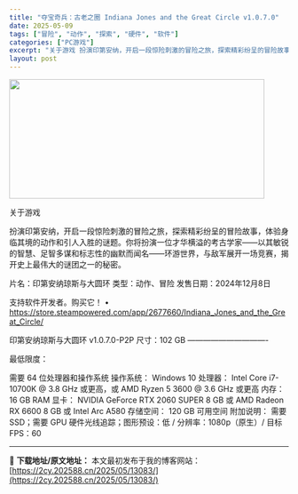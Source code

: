 ```yaml
---
title: "夺宝奇兵：古老之圈 Indiana Jones and the Great Circle v1.0.7.0"
date: 2025-05-09
tags: ["冒险", "动作", "探索", "硬件", "软件"]
categories: ["PC游戏"]
excerpt: "关于游戏 扮演印第安纳，开启一段惊险刺激的冒险之旅，探索精彩纷呈的冒险故事，体验身临其境的动作和引人入胜的谜题。你将扮演一位才华横溢的考古学家——以其敏锐的智慧、足智多谋和标志性的幽默而闻名——环游世界，与敌军展开一场竞赛，揭开史上最伟大的谜团之一的秘密。 片名：印第安纳琼斯与大圆环 类型：动作、冒&hellip;"
layout: post
---
```


<img class="aligncenter size-full wp-image-13068" src="https://2cy.202588.cn/wp-content/uploads/2025/05/2025050904564178.webp" alt="" width="460" height="215" />

关于游戏

扮演印第安纳，开启一段惊险刺激的冒险之旅，探索精彩纷呈的冒险故事，体验身临其境的动作和引人入胜的谜题。你将扮演一位才华横溢的考古学家——以其敏锐的智慧、足智多谋和标志性的幽默而闻名——环游世界，与敌军展开一场竞赛，揭开史上最伟大的谜团之一的秘密。

片名：印第安纳琼斯与大圆环
类型：动作、冒险
发售日期：2024年12月8日

支持软件开发者。购买它！
• https://store.steampowered.com/app/2677660/Indiana_Jones_and_the_Great_Circle/

印第安纳琼斯与大圆环 v1.0.7.0-P2P
尺寸：102 GB
——————————-

最低限度：

需要 64 位处理器和操作系统
操作系统： Windows 10
处理器： Intel Core i7-10700K @ 3.8 GHz 或更高，或 AMD Ryzen 5 3600 @ 3.6 GHz 或更高
内存： 16 GB RAM
显卡： NVIDIA GeForce RTX 2060 SUPER 8 GB 或 AMD Radeon RX 6600 8 GB 或 Intel Arc A580
存储空间： 120 GB 可用空间
附加说明： 需要 SSD；需要 GPU 硬件光线追踪；图形预设：低 / 分辨率：1080p（原生）/ 目标 FPS：60

---
📖 **下载地址/原文地址：** 本文最初发布于我的博客网站：[https://2cy.202588.cn/2025/05/13083/](https://2cy.202588.cn/2025/05/13083/)
